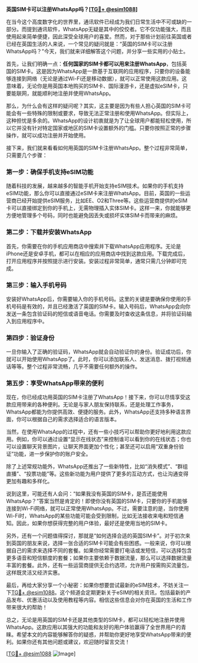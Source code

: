 **英国SIM卡可以注册WhatsApp吗？[[TG💪+ @esim1088](https://t.me/s/esim1088)]**

在当今这个高度数字化的世界里，通讯软件已经成为我们日常生活中不可或缺的一部分。而提到通讯软件，WhatsApp无疑是其中的佼佼者。它不仅功能强大，而且使用起来简单便捷，因此深受全球用户的喜爱。然而，对于那些计划前往英国或者已经在英国生活的人来说，一个常见的疑问就是：“英国的SIM卡可以注册WhatsApp吗？”今天，我们就来详细解答这个问题，并分享一些实用的小贴士。

首先，让我们明确一点：**任何国家的SIM卡都可以用来注册WhatsApp**，包括英国的SIM卡。这是因为WhatsApp是一款基于互联网的应用程序，只要你的设备能够连接到网络（无论是通过Wi-Fi还是移动数据），就可以正常使用这款应用。这意味着，无论你是用英国本地购买的SIM卡、国际漫游卡，还是虚拟eSIM卡，只要能联网，就能顺利地注册并使用WhatsApp。

那么，为什么会有这样的疑问呢？其实，这主要是因为有些人担心英国的SIM卡可能会有一些特殊的限制或要求，导致无法正常注册和使用WhatsApp。但实际上，这种担忧是多余的。WhatsApp的设计初衷就是为了让全球用户都能轻松使用，所以它并没有针对特定国家或地区的SIM卡设置额外的门槛。只要你按照正常的步骤操作，就可以成功注册并开始使用。

接下来，我们就来看看如何用英国的SIM卡注册WhatsApp。整个过程非常简单，只需要几个步骤：

### **第一步：确保手机支持eSIM功能**
随着科技的发展，越来越多的智能手机开始支持eSIM技术。如果你的手机支持eSIM功能，那么你可以直接通过eSIM卡来注册WhatsApp。目前，英国的一些运营商已经开始提供eSIM服务，比如EE、O2和Three等。这些运营商提供的eSIM卡可以直接绑定到你的手机上，无需物理插入实体SIM卡。这样一来，你就能够更方便地管理多个号码，同时也能避免因丢失或损坏实体SIM卡而带来的麻烦。

### **第二步：下载并安装WhatsApp**
首先，你需要在你的手机应用商店中搜索并下载WhatsApp应用程序。无论是iPhone还是安卓手机，都可以在相应的应用商店中找到这款应用。下载完成后，打开应用程序并按照提示进行安装。安装过程非常简单，通常只需几分钟即可完成。

### **第三步：输入手机号码**
安装好WhatsApp后，你需要输入你的手机号码。这里的关键是要确保你使用的手机号码是有效的，并且已经激活了英国的SIM卡。输入号码后，WhatsApp会向你发送一条包含验证码的短信或语音电话。你需要及时查收这条信息，并将验证码输入到应用程序中。

### **第四步：验证身份**
一旦你输入了正确的验证码，WhatsApp就会自动验证你的身份。验证成功后，你就可以开始使用WhatsApp了。此时，你可以添加联系人、发送消息、拨打视频通话等等。整个过程非常流畅，几乎不需要任何额外的操作。

### **第五步：享受WhatsApp带来的便利**
现在，你已经成功用英国的SIM卡注册了WhatsApp！接下来，你可以尽情享受这款应用带来的各种便利。无论是与家人朋友保持联系，还是处理工作事务，WhatsApp都能为你提供高效、便捷的服务。此外，WhatsApp还支持多种语言界面，你可以根据自己的需求选择适合的语言版本。

当然，在使用WhatsApp的过程中，还有一些小技巧可以帮助你更好地利用这款应用。例如，你可以通过设置“显示在线状态”来控制谁可以看到你的在线状态；你也可以设置聊天背景图片，让聊天界面更加个性化；甚至还可以启用“双重身份验证”功能，进一步保护你的账户安全。

除了上述常规功能外，WhatsApp还推出了一些新特性，比如“消失模式”、“群组直播”、“投票功能”等。这些新功能为用户提供了更多的互动方式，也让沟通变得更加有趣和多样化。

说到这里，可能还有人会问：“如果我没有英国的SIM卡，是否还能使用WhatsApp？”答案当然是肯定的！即使你没有英国的SIM卡，只要你的手机能够连接到Wi-Fi网络，就可以正常使用WhatsApp。不过，需要注意的是，当你使用Wi-Fi时，WhatsApp的某些功能可能会受到限制，比如无法接收来电和短信通知。因此，如果你想获得完整的用户体验，最好还是使用当地的SIM卡。

另外，还有一个问题值得探讨，那就是“如何选择合适的英国SIM卡”。对于初次来到英国的朋友来说，选择一张合适的SIM卡可能会有些困惑。一般来说，你可以根据自己的需求来选择不同的套餐。如果你经常需要打电话或发短信，可以选择包含更多语音和短信额度的套餐；如果你主要依赖于数据流量，那么可以选择数据流量丰富的套餐。此外，还有一些运营商提供无合约选项，允许用户按需购买流量包，这样既灵活又经济实惠。

最后，再给大家分享一个小秘密：如果你想要尝试最新的eSIM技术，不妨关注一下[TG💪+ @esim1088](https://t.me/s/esim1088)。这个频道会定期更新关于eSIM的相关资讯，包括最新的产品发布、优惠活动以及使用教程等内容。相信这些信息会对你在英国的生活和工作带来很大的帮助！

总之，无论是用英国的SIM卡还是其他类型的SIM卡，都可以轻松地注册并使用WhatsApp。这款应用以其强大的功能和友好的用户体验赢得了全世界用户的青睐。希望本文的内容能够解答你的疑惑，并帮助你更好地享受WhatsApp带来的便利。如果你还有其他问题或建议，欢迎随时留言交流！

[[TG💪+ @esim1088](https://t.me/s/esim1088) ![Image](https://i.postimg.cc/4NQfJmqS/Snipaste-2025-05-13-00-14-12.png)]